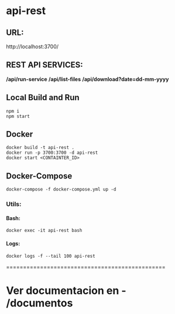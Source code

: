 # api-rest

## URL:
http://localhost:3700/

## REST API SERVICES:

**/api/run-service**
**/api/list-files**
**/api/download?date=dd-mm-yyyy**

## Local Build and Run
```
npm i
npm start
```
## Docker
```
docker build -t api-rest .
docker run -p 3700:3700 -d api-rest
docker start <CONTAINTER_ID>
```
## Docker-Compose
```
docker-compose -f docker-compose.yml up -d
```

### Utils:
#### Bash:
```
docker exec -it api-rest bash
```
#### Logs:
```
docker logs -f --tail 100 api-rest
```


===============================================
# Ver documentacion en - /documentos